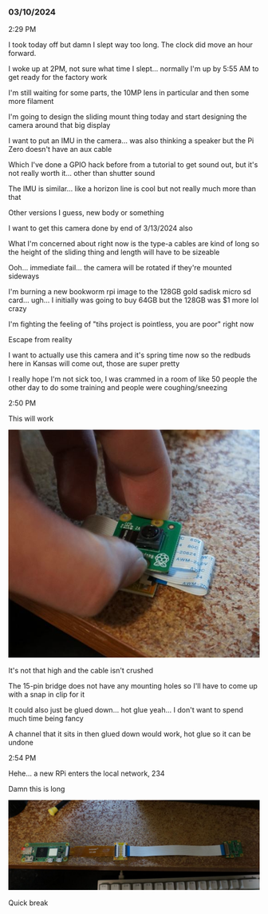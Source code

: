 ### 03/10/2024

2:29 PM

I took today off but damn I slept way too long. The clock did move an hour forward.

I woke up at 2PM, not sure what time I slept... normally I'm up by 5:55 AM to get ready for the factory work

I'm still waiting for some parts, the 10MP lens in particular and then some more filament

I'm going to design the sliding mount thing today and start designing the camera around that big display

I want to put an IMU in the camera... was also thinking a speaker but the Pi Zero doesn't have an aux cable

Which I've done a GPIO hack before from a tutorial to get sound out, but it's not really worth it... other than shutter sound

The IMU is similar... like a horizon line is cool but not really much more than that

Other versions I guess, new body or something

I want to get this camera done by end of 3/13/2024 also

What I'm concerned about right now is the type-a cables are kind of long so the height of the sliding thing and length will have to be sizeable

Ooh... immediate fail... the camera will be rotated if they're mounted sideways

I'm burning a new bookworm rpi image to the 128GB gold sadisk micro sd card... ugh... I initially was going to buy 64GB but the 128GB was $1 more lol crazy

I'm fighting the feeling of "tihs project is pointless, you are poor" right now

Escape from reality

I want to actually use this camera and it's spring time now so the redbuds here in Kansas will come out, those are super pretty

I really hope I'm not sick too, I was crammed in a room of like 50 people the other day to do some training and people were coughing/sneezing

2:50 PM

This will work

<img src="./devlog-images/fold-cable.JPG"/>

It's not that high and the cable isn't crushed

The 15-pin bridge does not have any mounting holes so I'll have to come up with a snap in clip for it

It could also just be glued down... hot glue yeah... I don't want to spend much time being fancy

A channel that it sits in then glued down would work, hot glue so it can be undone

2:54 PM

Hehe... a new RPi enters the local network, 234

Damn this is long

<img src="./devlog-images/long.JPG"/>

Quick break
